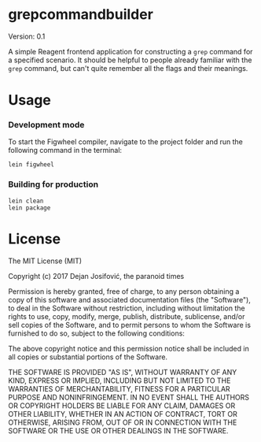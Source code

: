 # grepcommandbuilder

Version: 0.1

A simple Reagent frontend application for constructing a `grep` command
for a specified scenario. It should be helpful to people already familiar
with the `grep` command, but can't quite remember all the flags and their
meanings.

# Usage

### Development mode

To start the Figwheel compiler, navigate to the project folder
and run the following command in the terminal:

```
lein figwheel
```

### Building for production

```
lein clean
lein package
```

# License

The MIT License (MIT)

Copyright (c) 2017 Dejan Josifovi&#263;, the paranoid times

Permission is hereby granted, free of charge, to any person obtaining a copy
of this software and associated documentation files (the "Software"), to deal
in the Software without restriction, including without limitation the rights
to use, copy, modify, merge, publish, distribute, sublicense, and/or sell
copies of the Software, and to permit persons to whom the Software is
furnished to do so, subject to the following conditions:

The above copyright notice and this permission notice shall be included in all
copies or substantial portions of the Software.

THE SOFTWARE IS PROVIDED "AS IS", WITHOUT WARRANTY OF ANY KIND, EXPRESS OR
IMPLIED, INCLUDING BUT NOT LIMITED TO THE WARRANTIES OF MERCHANTABILITY,
FITNESS FOR A PARTICULAR PURPOSE AND NONINFRINGEMENT. IN NO EVENT SHALL THE
AUTHORS OR COPYRIGHT HOLDERS BE LIABLE FOR ANY CLAIM, DAMAGES OR OTHER
LIABILITY, WHETHER IN AN ACTION OF CONTRACT, TORT OR OTHERWISE, ARISING FROM,
OUT OF OR IN CONNECTION WITH THE SOFTWARE OR THE USE OR OTHER DEALINGS IN THE
SOFTWARE.
